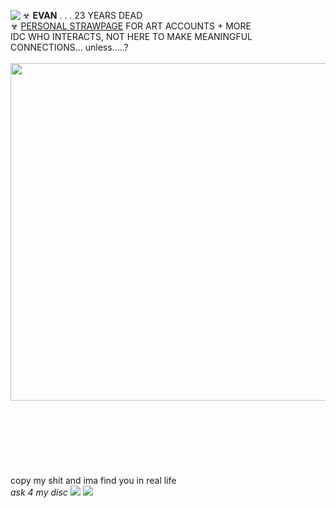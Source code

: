 ☣ **EVAN** . . . 23 YEARS DEAD <img align="left" src="https://blob.gifcities.org/gifcities/2MLGHAVMDVV34Q22ZJ265A22OPI2QZO4.gif">  <br/> 
☣ [PERSONAL STRAWPAGE](https://w0lf.straw.page) FOR ART ACCOUNTS + MORE
</br> IDC WHO INTERACTS, NOT HERE TO MAKE MEANINGFUL CONNECTIONS... unless.....?
</br> </br> <img width="540" src="https://i.imgur.com/Nc3gjDK.png">
<br/><br/><br/><br/><br/><br/><br/><br/> copy my shit and ima find you in real life <br/> *ask 4 my disc* <img src="https://pixels.crd.co/assets/images/gallery02/eb638353.gif?v=29416114"> <img src="https://wilardo.crd.co/assets/images/gallery29/7b92b803.gif?v=c0a0770b">  

